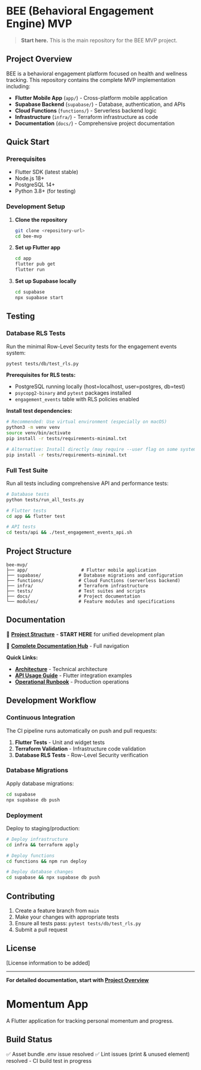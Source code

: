 # BEE (Behavioral Engagement Engine) MVP

> **Start here.** This is the main repository for the BEE MVP project.

## Project Overview

BEE is a behavioral engagement platform focused on health and wellness tracking. This repository contains the complete MVP implementation including:

- **Flutter Mobile App** (`app/`) - Cross-platform mobile application
- **Supabase Backend** (`supabase/`) - Database, authentication, and APIs
- **Cloud Functions** (`functions/`) - Serverless backend logic
- **Infrastructure** (`infra/`) - Terraform infrastructure as code
- **Documentation** (`docs/`) - Comprehensive project documentation

## Quick Start

### Prerequisites
- Flutter SDK (latest stable)
- Node.js 18+
- PostgreSQL 14+
- Python 3.8+ (for testing)

### Development Setup

1. **Clone the repository**
   ```bash
   git clone <repository-url>
   cd bee-mvp
   ```

2. **Set up Flutter app**
   ```bash
   cd app
   flutter pub get
   flutter run
   ```

3. **Set up Supabase locally**
   ```bash
   cd supabase
   npx supabase start
   ```

## Testing

### Database RLS Tests

Run the minimal Row-Level Security tests for the engagement events system:

```bash
pytest tests/db/test_rls.py
```

**Prerequisites for RLS tests:**
- PostgreSQL running locally (host=localhost, user=postgres, db=test)
- `psycopg2-binary` and `pytest` packages installed
- `engagement_events` table with RLS policies enabled

**Install test dependencies:**
```bash
# Recommended: Use virtual environment (especially on macOS)
python3 -m venv venv
source venv/bin/activate
pip install -r tests/requirements-minimal.txt

# Alternative: Install directly (may require --user flag on some systems)
pip install -r tests/requirements-minimal.txt
```

### Full Test Suite

Run all tests including comprehensive API and performance tests:

```bash
# Database tests
python tests/run_all_tests.py

# Flutter tests
cd app && flutter test

# API tests
cd tests/api && ./test_engagement_events_api.sh
```

## Project Structure

```
bee-mvp/
├── app/                    # Flutter mobile application
├── supabase/              # Database migrations and configuration
├── functions/             # Cloud Functions (serverless backend)
├── infra/                 # Terraform infrastructure
├── tests/                 # Test suites and scripts
├── docs/                  # Project documentation
└── modules/               # Feature modules and specifications
```

## Documentation

🎯 **[Project Structure](docs/0_Initial_docs/bee_project_structure.md)** - **START HERE** for unified development plan

📖 **[Complete Documentation Hub](docs/README.md)** - Full navigation

**Quick Links:**
- **[Architecture](docs/0_Initial_docs/bee_mvp_architecture.md)** - Technical architecture
- **[API Usage Guide](docs/2_epic_2_1/implementation/api-usage-guide.md)** - Flutter integration examples
- **[Operational Runbook](docs/2_epic_2_1/docs/operational-runbook.md)** - Production operations

## Development Workflow

### Continuous Integration

The CI pipeline runs automatically on push and pull requests:

1. **Flutter Tests** - Unit and widget tests
2. **Terraform Validation** - Infrastructure code validation  
3. **Database RLS Tests** - Row-Level Security verification

### Database Migrations

Apply database migrations:

```bash
cd supabase
npx supabase db push
```

### Deployment

Deploy to staging/production:

```bash
# Deploy infrastructure
cd infra && terraform apply

# Deploy functions
cd functions && npm run deploy

# Deploy database changes
cd supabase && npx supabase db push
```

## Contributing

1. Create a feature branch from `main`
2. Make your changes with appropriate tests
3. Ensure all tests pass: `pytest tests/db/test_rls.py`
4. Submit a pull request

## License

[License information to be added]

---

**For detailed documentation, start with [Project Overview](docs/0_Initial_docs/project_overview.md)**

# Momentum App

A Flutter application for tracking personal momentum and progress.

## Build Status
✅ Asset bundle .env issue resolved
✅ Lint issues (print & unused element) resolved - CI build test in progress 